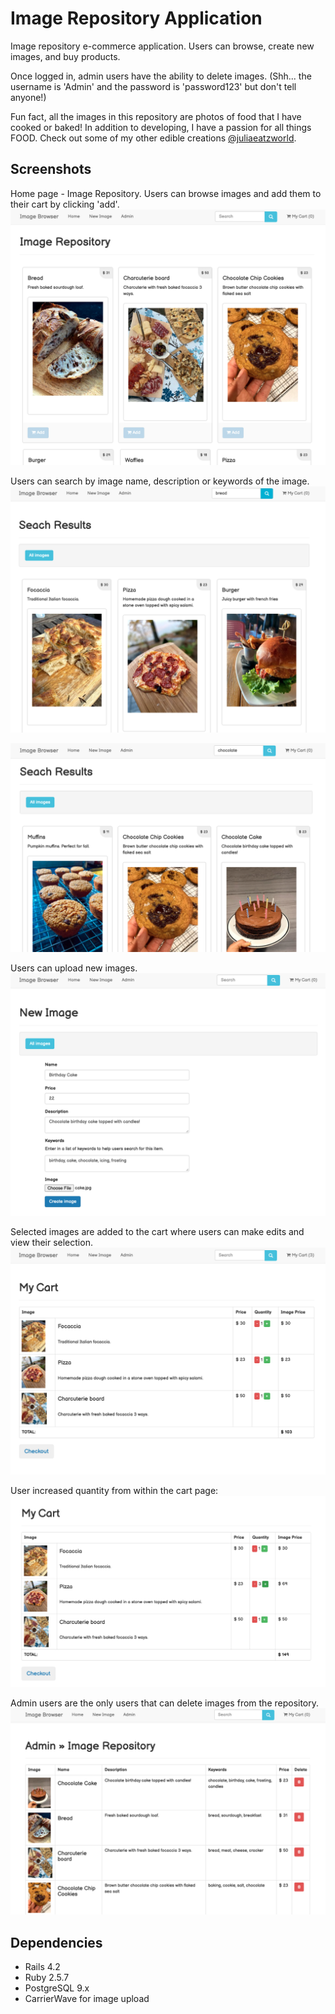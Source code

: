 # Image Repository Application

Image repository e-commerce application. Users can browse, create new images, and buy products.

Once logged in, admin users have the ability to delete images.
(Shh... the username is 'Admin' and the password is 'password123' but don't tell anyone!)

Fun fact, all the images in this repository are photos of food that I have cooked or baked!
In addition to developing, I have a passion for all things FOOD.
Check out some of my other edible creations [@juliaeatzworld](https://www.instagram.com/juliaeatzworld/).

## Screenshots

Home page - Image Repository. Users can browse images and add them to their cart by clicking 'add'.
!["home_page"](https://github.com/dimontejulia/image-repo/blob/master/app/assets/screenshots/home_page.png)

Users can search by image name, description or keywords of the image.
!["search1"](https://github.com/dimontejulia/image-repo/blob/master/app/assets/screenshots/search1.png)

!["seach2"](https://github.com/dimontejulia/image-repo/blob/master/app/assets/screenshots/search2.png)

Users can upload new images.
!["new_image"](https://github.com/dimontejulia/image-repo/blob/master/app/assets/screenshots/new_image.png)

Selected images are added to the cart where users can make edits and view their selection.
!["cart"](https://github.com/dimontejulia/image-repo/blob/master/app/assets/screenshots/cart.png)

User increased quantity from within the cart page:
!["cart_update_quant"](https://github.com/dimontejulia/image-repo/blob/master/app/assets/screenshots/cart_update_quant.png)

Admin users are the only users that can delete images from the repository.
!["admin"](https://github.com/dimontejulia/image-repo/blob/master/app/assets/screenshots/admin.png)

## Dependencies

- Rails 4.2
- Ruby 2.5.7
- PostgreSQL 9.x
- CarrierWave for image upload
